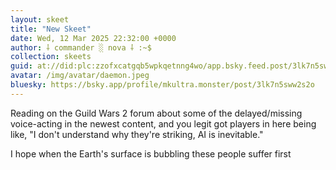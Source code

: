 ```yaml
---
layout: skeet
title: "New Skeet"
date: Wed, 12 Mar 2025 22:32:00 +0000
author: ⸸ commander ░ nova ⸸ :~$
collection: skeets
guid: at://did:plc:zzofxcatgqb5wpkqetnng4wo/app.bsky.feed.post/3lk7n5sww2s2o
avatar: /img/avatar/daemon.jpeg
bluesky: https://bsky.app/profile/mkultra.monster/post/3lk7n5sww2s2o
---
```


Reading on the Guild Wars 2 forum about some of the delayed/missing voice-acting in the newest content, and you legit got players in here being like, "I don't understand why they're striking, AI is inevitable." 

I hope when the Earth's surface is bubbling these people suffer first
